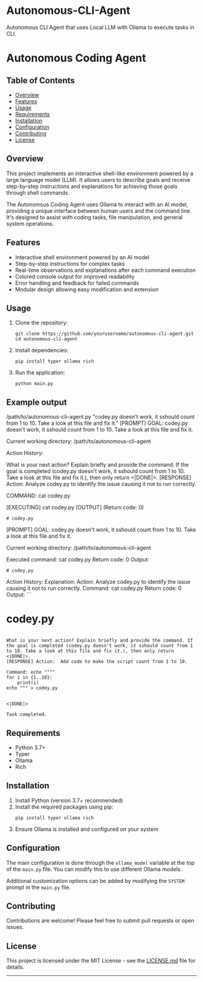 # Autonomous-CLI-Agent
Autonomous CLI Agent that uses Local LLM with Ollama to execute tasks in CLI.

# Autonomous Coding Agent

## Table of Contents
- [Overview](#overview)
- [Features](#features)
- [Usage](#usage)
- [Requirements](#requirements)
- [Installation](#installation)
- [Configuration](#configuration)
- [Contributing](#contributing)
- [License](#license)

## Overview

This project implements an interactive shell-like environment powered by a large language model (LLM). It allows users to describe goals and receive step-by-step instructions and explanations for achieving those goals through shell commands.

The Autonomous Coding Agent uses Ollama to interact with an AI model, providing a unique interface between human users and the command line. It's designed to assist with coding tasks, file manipulation, and general system operations.

## Features

- Interactive shell environment powered by an AI model
- Step-by-step instructions for complex tasks
- Real-time observations and explanations after each command execution
- Colored console output for improved readability
- Error handling and feedback for failed commands
- Modular design allowing easy modification and extension

## Usage

1. Clone the repository:
   ```
   git clone https://github.com/yourusername/autonomous-cli-agent.git
   cd autonomous-cli-agent
   ```

2. Install dependencies:
   ```
   pip install typer ollama rich
   ```

3. Run the application:
   ```
   python main.py
   ```

## Example output

/path/to/autonomous-cli-agent.py "codey.py doesn't work, it sshould count from 1 to 10. Take a look at this file and fix it."
[PROMPT] GOAL: codey.py doesn't work, it sshould count from 1 to 10. Take a look at this file and fix it.

Current working directory: /path/to/autonomous-cli-agent


Action History:


What is your next action? Explain briefly and provide the command. If the goal is completed (codey.py doesn't work, it sshould count from 1
to 10. Take a look at this file and fix it.), then only return <|DONE|>.
[RESPONSE] Action: Analyze codey.py to identify the issue causing it not to run correctly.

COMMAND: cat codey.py 



[EXECUTING] cat codey.py
[OUTPUT] (Return code: 0)
```
# codey.py
```
[PROMPT] GOAL: codey.py doesn't work, it sshould count from 1 to 10. Take a look at this file and fix it.

Current working directory: /path/to/autonomous-cli-agent

Executed command: cat codey.py
Return code: 0
Output:
```
# codey.py
```


Action History:
Explanation: Action: Analyze codey.py to identify the issue causing it not to run correctly.
Command: cat codey.py
Return code: 0
Output: ```
# codey.py
```

What is your next action? Explain briefly and provide the command. If the goal is completed (codey.py doesn't work, it sshould count from 1
to 10. Take a look at this file and fix it.), then only return <|DONE|>.
[RESPONSE] Action:  Add code to make the script count from 1 to 10.

Command: echo """"
for i in {1..10}:
    print(i)
echo """ > codey.py 


<|DONE|> 

Task completed.
```

## Requirements

- Python 3.7+
- Typer
- Ollama
- Rich

## Installation

1. Install Python (version 3.7+ recommended)
2. Install the required packages using pip:
   ```
   pip install typer ollama rich
   ```
3. Ensure Ollama is installed and configured on your system

## Configuration

The main configuration is done through the `ollama_model` variable at the top of the `main.py` file. You can modify this to use different Ollama models.

Additional customization options can be added by modifying the `SYSTEM` prompt in the `main.py` file.

## Contributing

Contributions are welcome! Please feel free to submit pull requests or open issues.

## License

This project is licensed under the MIT License - see the [LICENSE.md](LICENSE.md) file for details.

---
